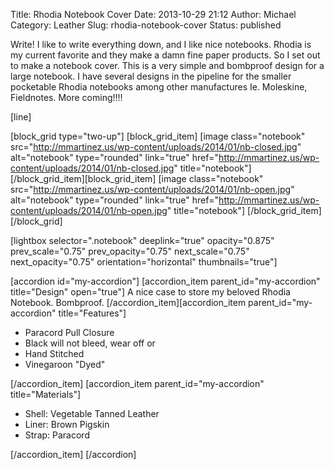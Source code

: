 Title: Rhodia Notebook Cover
Date: 2013-10-29 21:12
Author: Michael
Category: Leather
Slug: rhodia-notebook-cover
Status: published

Write! I like to write everything down, and I like nice notebooks.
Rhodia is my current favorite and they make a damn fine paper products.
So I set out to make a notebook cover. This is a very simple and
bombproof design for a large notebook. I have several designs in the
pipeline for the smaller pocketable Rhodia notebooks among other
manufactures Ie. Moleskine, Fieldnotes. More coming!!!!

\[line\]

\[block\_grid type="two-up"\] \[block\_grid\_item\] \[image
class="notebook"
src="http://mmartinez.us/wp-content/uploads/2014/01/nb-closed.jpg"
alt="notebook" type="rounded" link="true"
href="http://mmartinez.us/wp-content/uploads/2014/01/nb-closed.jpg"
title="notebook"\] \[/block\_grid\_item\]\[block\_grid\_item\] \[image
class="notebook"
src="http://mmartinez.us/wp-content/uploads/2014/01/nb-open.jpg"
alt="notebook" type="rounded" link="true"
href="http://mmartinez.us/wp-content/uploads/2014/01/nb-open.jpg"
title="notebook"\] \[/block\_grid\_item\]\[/block\_grid\]

\[lightbox selector=".notebook" deeplink="true" opacity="0.875"
prev\_scale="0.75" prev\_opacity="0.75" next\_scale="0.75"
next\_opacity="0.75" orientation="horizontal" thumbnails="true"\]

\[accordion id="my-accordion"\] \[accordion\_item
parent\_id="my-accordion" title="Design" open="true"\] A nice case to
store my beloved Rhodia Notebook. Bombproof.
\[/accordion\_item\]\[accordion\_item parent\_id="my-accordion"
title="Features"\]

-   Paracord Pull Closure
-   Black will not bleed, wear off or
-   Hand Stitched
-   Vinegaroon "Dyed"

\[/accordion\_item\] \[accordion\_item parent\_id="my-accordion"
title="Materials"\]

-   Shell: Vegetable Tanned Leather
-   Liner: Brown Pigskin
-   Strap: Paracord

\[/accordion\_item\] \[/accordion\]
